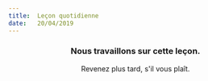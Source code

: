 ```yaml
---
title:  Leçon quotidienne
date:   20/04/2019
---
```


### <center>Nous travaillons sur cette leçon.</center>
<center>Revenez plus tard, s'il vous plaît.</center>